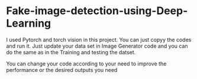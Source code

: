 # Fake-image-detection-using-Deep-Learning

I used Pytorch and torch vision in this project. You can just copyy the codes and run it. Just update your data set in Image Generator code and you can do the same as in the Training and testing the datset.

You can change your code according to your need to improve the performance or the desired outputs you need
